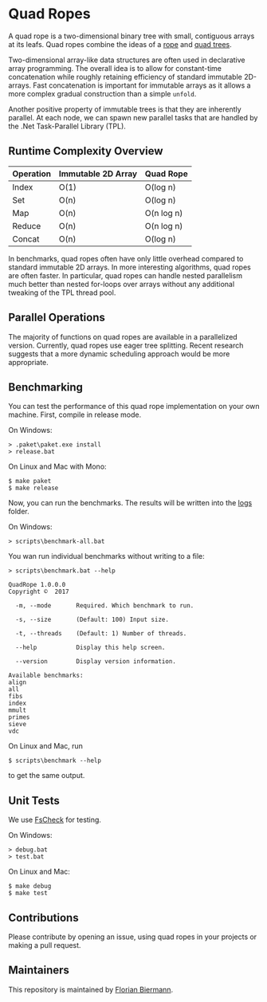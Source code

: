 # Quad Ropes #

A quad rope is a two-dimensional binary tree with small, contiguous arrays at its leafs. Quad ropes combine the ideas of a [rope](https://en.wikipedia.org/wiki/Rope_(data_structure)) and [quad trees](https://en.wikipedia.org/wiki/Quadtree).

Two-dimensional array-like data structures are often used in declarative array programming. The overall idea is to allow for constant-time concatenation while roughly retaining efficiency of standard immutable 2D-arrays. Fast concatenation is important for immutable arrays as it allows a more complex gradual construction than a simple ```unfold```.

Another positive property of immutable trees is that they are inherently parallel. At each node, we can spawn new parallel tasks that are handled by the .Net Task-Parallel Library (TPL).


## Runtime Complexity Overview ##

| Operation | Immutable 2D Array | Quad Rope  |
|-----------|--------------------|------------|
| Index     | O(1)               | O(log n)   |
| Set       | O(n)               | O(log n)   |
| Map       | O(n)               | O(n log n) |
| Reduce    | O(n)               | O(n log n) |
| Concat    | O(n)               | O(log n)   |

In benchmarks, quad ropes often have only little overhead compared to standard immutable 2D arrays. In more interesting algorithms, quad ropes are often faster. In particular, quad ropes can handle nested parallelism much better than nested for-loops over arrays without any additional tweaking of the TPL thread pool.


## Parallel Operations ##

The majority of functions on quad ropes are available in a parallelized version. Currently, quad ropes use eager tree splitting. Recent research suggests that a more dynamic scheduling approach would be more appropriate.


## Benchmarking ##

You can test the performance of this quad rope implementation on your own machine. First, compile in release mode.

On Windows:

```
> .paket\paket.exe install
> release.bat
```

On Linux and Mac with Mono:

```
$ make paket
$ make release
```

Now, you can run the benchmarks. The results will be written into the [logs](\logs) folder.


On Windows:

```
> scripts\benchmark-all.bat
```

You wan run individual benchmarks without writing to a file:

```
> scripts\benchmark.bat --help

QuadRope 1.0.0.0
Copyright ©  2017

  -m, --mode       Required. Which benchmark to run.

  -s, --size       (Default: 100) Input size.

  -t, --threads    (Default: 1) Number of threads.

  --help           Display this help screen.

  --version        Display version information.

Available benchmarks:
align
all
fibs
index
mmult
primes
sieve
vdc
```

On Linux and Mac, run

```
$ scripts\benchmark --help
```

to get the same output.


## Unit Tests ##

We use [FsCheck](https://github.com/fscheck/FsCheck) for testing.

On Windows:

```
> debug.bat
> test.bat
```

On Linux and Mac:

```
$ make debug
$ make test
```

## Contributions ##

Please contribute by opening an issue, using quad ropes in your projects or making a pull request.


## Maintainers ##

This repository is maintained by [Florian Biermann](https://github.com/fbie).
